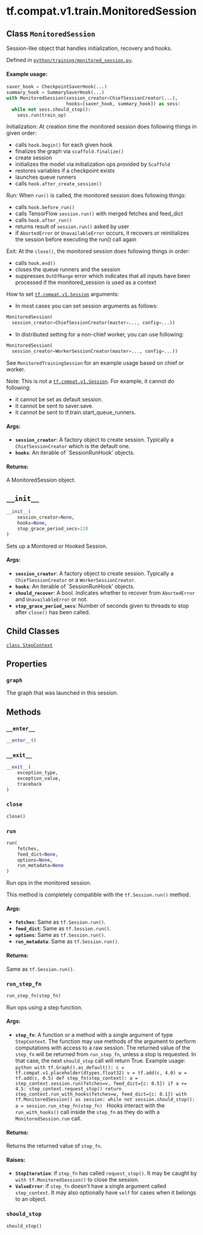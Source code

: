 <div itemscope itemtype="http://developers.google.com/ReferenceObject">
<meta itemprop="name" content="tf.compat.v1.train.MonitoredSession" />
<meta itemprop="path" content="Stable" />
<meta itemprop="property" content="StepContext"/>
<meta itemprop="property" content="graph"/>
<meta itemprop="property" content="__enter__"/>
<meta itemprop="property" content="__exit__"/>
<meta itemprop="property" content="__init__"/>
<meta itemprop="property" content="close"/>
<meta itemprop="property" content="run"/>
<meta itemprop="property" content="run_step_fn"/>
<meta itemprop="property" content="should_stop"/>
</div>

# tf.compat.v1.train.MonitoredSession

## Class `MonitoredSession`

Session-like object that handles initialization, recovery and hooks.





Defined in [`python/training/monitored_session.py`](/code/stable/tensorflow/python/training/monitored_session.py).

<!-- Placeholder for "Used in" -->


#### Example usage:



```python
saver_hook = CheckpointSaverHook(...)
summary_hook = SummarySaverHook(...)
with MonitoredSession(session_creator=ChiefSessionCreator(...),
                      hooks=[saver_hook, summary_hook]) as sess:
  while not sess.should_stop():
    sess.run(train_op)
```

Initialization: At creation time the monitored session does following things
in given order:

* calls `hook.begin()` for each given hook
* finalizes the graph via `scaffold.finalize()`
* create session
* initializes the model via initialization ops provided by `Scaffold`
* restores variables if a checkpoint exists
* launches queue runners
* calls `hook.after_create_session()`

Run: When `run()` is called, the monitored session does following things:

* calls `hook.before_run()`
* calls TensorFlow `session.run()` with merged fetches and feed_dict
* calls `hook.after_run()`
* returns result of `session.run()` asked by user
* if `AbortedError` or `UnavailableError` occurs, it recovers or
  reinitializes the session before executing the run() call again


Exit: At the `close()`, the monitored session does following things in order:

* calls `hook.end()`
* closes the queue runners and the session
* suppresses `OutOfRange` error which indicates that all inputs have been
  processed if the monitored_session is used as a context

How to set <a href="../../../../tf/compat/v1/Session.md"><code>tf.compat.v1.Session</code></a> arguments:

* In most cases you can set session arguments as follows:

```python
MonitoredSession(
  session_creator=ChiefSessionCreator(master=..., config=...))
```

* In distributed setting for a non-chief worker, you can use following:

```python
MonitoredSession(
  session_creator=WorkerSessionCreator(master=..., config=...))
```

See `MonitoredTrainingSession` for an example usage based on chief or worker.

Note: This is not a <a href="../../../../tf/compat/v1/Session.md"><code>tf.compat.v1.Session</code></a>. For example, it cannot do
following:

* it cannot be set as default session.
* it cannot be sent to saver.save.
* it cannot be sent to tf.train.start_queue_runners.

#### Args:


* <b>`session_creator`</b>: A factory object to create session. Typically a
  `ChiefSessionCreator` which is the default one.
* <b>`hooks`</b>: An iterable of `SessionRunHook' objects.


#### Returns:

A MonitoredSession object.


<h2 id="__init__"><code>__init__</code></h2>

``` python
__init__(
    session_creator=None,
    hooks=None,
    stop_grace_period_secs=120
)
```

Sets up a Monitored or Hooked Session.


#### Args:


* <b>`session_creator`</b>: A factory object to create session. Typically a
  `ChiefSessionCreator` or a `WorkerSessionCreator`.
* <b>`hooks`</b>: An iterable of `SessionRunHook' objects.
* <b>`should_recover`</b>: A bool. Indicates whether to recover from `AbortedError`
  and `UnavailableError` or not.
* <b>`stop_grace_period_secs`</b>: Number of seconds given to threads to stop after
  `close()` has been called.



## Child Classes
[`class StepContext`](../../../../tf/compat/v1/train/MonitoredSession/StepContext.md)

## Properties

<h3 id="graph"><code>graph</code></h3>

The graph that was launched in this session.




## Methods

<h3 id="__enter__"><code>__enter__</code></h3>

``` python
__enter__()
```




<h3 id="__exit__"><code>__exit__</code></h3>

``` python
__exit__(
    exception_type,
    exception_value,
    traceback
)
```




<h3 id="close"><code>close</code></h3>

``` python
close()
```




<h3 id="run"><code>run</code></h3>

``` python
run(
    fetches,
    feed_dict=None,
    options=None,
    run_metadata=None
)
```

Run ops in the monitored session.

This method is completely compatible with the `tf.Session.run()` method.

#### Args:


* <b>`fetches`</b>: Same as `tf.Session.run()`.
* <b>`feed_dict`</b>: Same as `tf.Session.run()`.
* <b>`options`</b>: Same as `tf.Session.run()`.
* <b>`run_metadata`</b>: Same as `tf.Session.run()`.


#### Returns:

Same as `tf.Session.run()`.


<h3 id="run_step_fn"><code>run_step_fn</code></h3>

``` python
run_step_fn(step_fn)
```

Run ops using a step function.


#### Args:


* <b>`step_fn`</b>: A function or a method with a single argument of type
  `StepContext`.  The function may use methods of the argument to perform
  computations with access to a raw session.  The returned value of the
  `step_fn` will be returned from `run_step_fn`, unless a stop is
  requested.  In that case, the next `should_stop` call will return True.
  Example usage:  ```python
     with tf.Graph().as_default(): c =
       tf.compat.v1.placeholder(dtypes.float32) v = tf.add(c, 4.0) w =
       tf.add(c, 0.5)
       def step_fn(step_context):
         a = step_context.session.run(fetches=v, feed_dict={c: 0.5})
         if a <= 4.5: step_context.request_stop()
         return step_context.run_with_hooks(fetches=w, feed_dict={c: 0.1})
       with tf.MonitoredSession() as session:
         while not session.should_stop(): a = session.run_step_fn(step_fn)
           ```  Hooks interact with the `run_with_hooks()` call inside the
           `step_fn` as they do with a `MonitoredSession.run` call.


#### Returns:

Returns the returned value of `step_fn`.



#### Raises:


* <b>`StopIteration`</b>: if `step_fn` has called `request_stop()`.  It may be
  caught by `with tf.MonitoredSession()` to close the session.
* <b>`ValueError`</b>: if `step_fn` doesn't have a single argument called
  `step_context`. It may also optionally have `self` for cases when it
  belongs to an object.

<h3 id="should_stop"><code>should_stop</code></h3>

``` python
should_stop()
```






